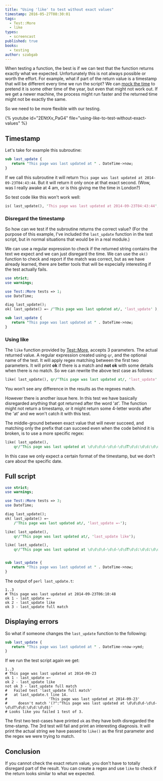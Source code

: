 ```yaml
---
title: "Using 'like' to test without exact values"
timestamp: 2016-05-27T08:30:01
tags:
  - Test::More
  - like
types:
  - screencast
published: true
books:
  - testing
author: szabgab
---
```



When testing a function, the best is if we can test that the function returns exactly what we expected.
Unfortunately this is not always possible or worth the effort. For example, what if part of the return value
is a timestamp that will be different every time we run the script?
We can [mock the time](/testing-session-mocking-time) to pretend it is some other time 
of the year, but even that might not work out. If we get a newer machine, the process might run faster
and the returned time might not be exactly the same.

So we need to be more flexible with our testing.


{% youtube id="2ENtXv_PaG4" file="using-like-to-test-without-exact-values" %}

## Timestamp

Let's take for example this subroutine:

```perl
sub last_update {
   return "This page was last updated at " . DateTime->now;
}
```

If we call this subroutine it will return `This page was last updated at 2014-09-23T04:43:44`.
But it will return it only once at that exact second. (Wow, was I really awake at 4 am, or is this
giving me the time in London?)

So test code like this won't work well:

```perl
is( last_update(), 'This page was last updated at 2014-09-23T04:43:44', 'last_update' );
```


<h3>Disregard the timestamp</h3>

So how can we test if the subroutine returns the correct value?
(For the purpose of this example, I've included the `last_update` function in the test script,
but in normal situations that would be in a real module.)

We can use a regular expression to check if the returned string contains the text we expect and we can
just disregard the time. We can use the `ok()` function to check and report if the match was correct,
but as we have already learned, there are better tools that will be especially interesting if the test
actually fails.

```perl
use strict;
use warnings;

use Test::More tests => 1;
use DateTime;

diag last_update();
ok( last_update() =~ /^This page was last updated at/, 'last_update' );

sub last_update {
   return "This page was last updated at " . DateTime->now;
}
```

<h3>Using like</h3>

The `like` function provided by [Test::More](http://metacpan.org/pod/Test::More),
accepts 3 parameters. The actual returned value. A regular expression created using `qr`,
and the optional name of the test. It will apply regex matching between the first two parameters.
It will print <b>ok</b> if there is a match and <b>not ok</b> with some details when there is no match.
So we can rewrite the above test case as follows:

```perl
like( last_update(), qr/^This page was last updated at/, 'last_update' );
```

You won't see any difference in the results as the regexes match.

However there is another issue here. In this test we have basically disregarded anything that got returned after the
word 'at'. The function might not return a timestamp, or it might return some 4-letter words after the 'at' and
we won't catch it with this test.

The middle-ground between exact value that will never succeed, and matching only the prefix that can succeed even when
the code behind it is broken, is to use a more specific regex:

```perl
like( last_update(),
    qr/^This page was last updated at \d\d\d\d-\d\d-\d\dT\d\d:\d\d:\d\d$/, 'last_update full match');
```

In this case we only expect a certain format of the timestamp, but we don't care about the specific date.

## Full script

```perl
use strict;
use warnings;

use Test::More tests => 3;
use DateTime;

diag last_update();
ok( last_update() =~
    /^This page was last updated at/, 'last_update =~');

like( last_update(),
    qr/^This page was last updated at/, 'last_update like');

like( last_update(),
    qr/^This page was last updated at \d\d\d\d-\d\d-\d\dT\d\d:\d\d:\d\d$/, 'last_update full match');


sub last_update {
   return "This page was last updated at " . DateTime->now;
}
```

The output of `perl last_update.t`:

```
1..3
# This page was last updated at 2014-09-23T06:10:48
ok 1 - last_update =~
ok 2 - last_update like
ok 3 - last_update full match
```

## Displaying errors

So what if someone changes the `last_update` function to the following:

```perl
sub last_update {
   return "This page was last updated at " . DateTime->now->ymd;
}
```

If we run the test script again we get:

```
1..3
# This page was last updated at 2014-09-23
ok 1 - last_update =~
ok 2 - last_update like
not ok 3 - last_update full match
#   Failed test 'last_update full match'
#   at last_update.t line 14.
#                   'This page was last updated at 2014-09-23'
#     doesn't match '(?^:^This page was last updated at \d\d\d\d-\d\d-\d\dT\d\d:\d\d:\d\d$)'
# Looks like you failed 1 test of 3.
```

The first two test-cases have printed `ok` as they have both disregarded the time-stamp.
The 3rd test will fail and print an interesting diagnosis. It will print the actual string we have
passed to `like()` as the first parameter and the regex we were trying to match.


## Conclusion

If you cannot check the exact return value, you don't have to totally disregard part of the result.
You can create a regex and use `like` to check if the return looks similar to what we expected.


